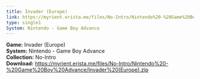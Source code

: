 ```yaml
---
title: Invader (Europe)
link: https://myrient.erista.me/files/No-Intro/Nintendo%20-%20Game%20Boy%20Advance/Invader%20(Europe).zip
type: single1
System: Nintendo - Game Boy Advance
---
```

<b>Game:</b> Invader (Europe)<br>
<b>System:</b> Nintendo - Game Boy Advance<br>
<b>Collection:</b> No-Intro<br>
<b>Download:</b> https://myrient.erista.me/files/No-Intro/Nintendo%20-%20Game%20Boy%20Advance/Invader%20(Europe).zip